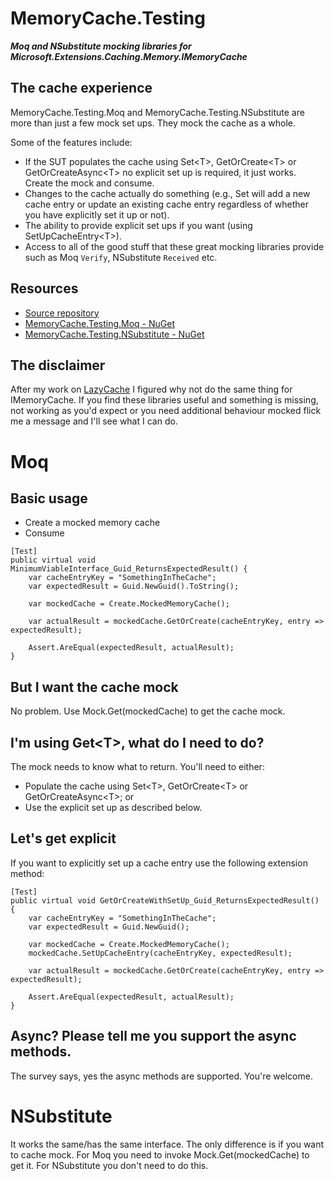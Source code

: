 # MemoryCache.Testing
__*Moq and NSubstitute mocking libraries for Microsoft.Extensions.Caching.Memory.IMemoryCache*__

## The cache experience
MemoryCache.Testing.Moq and MemoryCache.Testing.NSubstitute are more than just a few mock set ups. They mock the cache as a whole.

Some of the features include:
- If the SUT populates the cache using Set\<T>, GetOrCreate\<T> or GetOrCreateAsync\<T> no explicit set up is required, it just works. Create the mock and consume.
- Changes to the cache actually do something (e.g., Set will add a new cache entry or update an existing cache entry regardless of whether you have explicitly set it up or not).
- The ability to provide explicit set ups if you want (using SetUpCacheEntry\<T>).
- Access to all of the good stuff that these great mocking libraries provide such as Moq ```Verify```, NSubstitute ```Received``` etc. 

## Resources
- [Source repository](https://github.com/rgvlee/MemoryCache.Testing)
- [MemoryCache.Testing.Moq - NuGet](https://www.nuget.org/packages/MemoryCache.Testing.Moq/)
- [MemoryCache.Testing.NSubstitute - NuGet](https://www.nuget.org/packages/MemoryCache.Testing.NSubstitute/)

## The disclaimer
After my work on [LazyCache](https://github.com/rgvlee/LazyCache.Testing) I figured why not do the same thing for IMemoryCache. If you find these libraries useful and something is missing, not working as you'd expect or you need additional behaviour mocked flick me a message and I'll see what I can do.

# Moq
## Basic usage
- Create a mocked memory cache
- Consume

```
[Test]
public virtual void MinimumViableInterface_Guid_ReturnsExpectedResult() {
    var cacheEntryKey = "SomethingInTheCache";
    var expectedResult = Guid.NewGuid().ToString();

    var mockedCache = Create.MockedMemoryCache();

    var actualResult = mockedCache.GetOrCreate(cacheEntryKey, entry => expectedResult);

    Assert.AreEqual(expectedResult, actualResult);
}
```

## But I want the cache mock
No problem. Use Mock.Get(mockedCache) to get the cache mock.

## I'm using Get\<T>, what do I need to do?
The mock needs to know what to return. You'll need to either:
- Populate the cache using Set\<T>, GetOrCreate\<T> or GetOrCreateAsync\<T>; or
- Use the explicit set up as described below.

## Let's get explicit
If you want to explicitly set up a cache entry use the following extension method:

```
[Test]
public virtual void GetOrCreateWithSetUp_Guid_ReturnsExpectedResult() {
    var cacheEntryKey = "SomethingInTheCache";
    var expectedResult = Guid.NewGuid();

    var mockedCache = Create.MockedMemoryCache();
    mockedCache.SetUpCacheEntry(cacheEntryKey, expectedResult);
    
    var actualResult = mockedCache.GetOrCreate(cacheEntryKey, entry => expectedResult);

    Assert.AreEqual(expectedResult, actualResult);
}
```

## Async? Please tell me you support the async methods.
The survey says, yes the async methods are supported. You're welcome.

# NSubstitute
It works the same/has the same interface. The only difference is if you want to cache mock. For Moq you need to invoke Mock.Get(mockedCache) to get it. For NSubstitute you don't need to do this.
